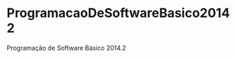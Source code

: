 ProgramacaoDeSoftwareBasico20142
================================

Programação de Software Básico 2014.2
